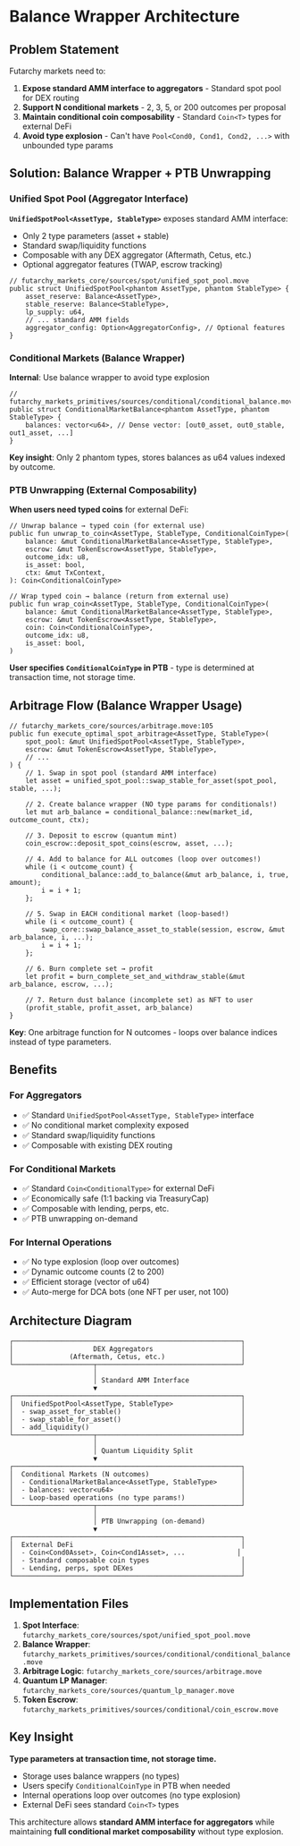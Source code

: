# Balance Wrapper Architecture

## Problem Statement

Futarchy markets need to:
1. **Expose standard AMM interface to aggregators** - Standard spot pool for DEX routing
2. **Support N conditional markets** - 2, 3, 5, or 200 outcomes per proposal
3. **Maintain conditional coin composability** - Standard `Coin<T>` types for external DeFi
4. **Avoid type explosion** - Can't have `Pool<Cond0, Cond1, Cond2, ...>` with unbounded type params

## Solution: Balance Wrapper + PTB Unwrapping

### Unified Spot Pool (Aggregator Interface)

**`UnifiedSpotPool<AssetType, StableType>`** exposes standard AMM interface:
- Only 2 type parameters (asset + stable)
- Standard swap/liquidity functions
- Composable with any DEX aggregator (Aftermath, Cetus, etc.)
- Optional aggregator features (TWAP, escrow tracking)

```move
// futarchy_markets_core/sources/spot/unified_spot_pool.move
public struct UnifiedSpotPool<phantom AssetType, phantom StableType> {
    asset_reserve: Balance<AssetType>,
    stable_reserve: Balance<StableType>,
    lp_supply: u64,
    // ... standard AMM fields
    aggregator_config: Option<AggregatorConfig>, // Optional features
}
```

### Conditional Markets (Balance Wrapper)

**Internal**: Use balance wrapper to avoid type explosion
```move
// futarchy_markets_primitives/sources/conditional/conditional_balance.move
public struct ConditionalMarketBalance<phantom AssetType, phantom StableType> {
    balances: vector<u64>, // Dense vector: [out0_asset, out0_stable, out1_asset, ...]
}
```

**Key insight**: Only 2 phantom types, stores balances as u64 values indexed by outcome.

### PTB Unwrapping (External Composability)

**When users need typed coins** for external DeFi:
```move
// Unwrap balance → typed coin (for external use)
public fun unwrap_to_coin<AssetType, StableType, ConditionalCoinType>(
    balance: &mut ConditionalMarketBalance<AssetType, StableType>,
    escrow: &mut TokenEscrow<AssetType, StableType>,
    outcome_idx: u8,
    is_asset: bool,
    ctx: &mut TxContext,
): Coin<ConditionalCoinType>

// Wrap typed coin → balance (return from external use)
public fun wrap_coin<AssetType, StableType, ConditionalCoinType>(
    balance: &mut ConditionalMarketBalance<AssetType, StableType>,
    escrow: &mut TokenEscrow<AssetType, StableType>,
    coin: Coin<ConditionalCoinType>,
    outcome_idx: u8,
    is_asset: bool,
)
```

**User specifies `ConditionalCoinType` in PTB** - type is determined at transaction time, not storage time.

## Arbitrage Flow (Balance Wrapper Usage)

```move
// futarchy_markets_core/sources/arbitrage.move:105
public fun execute_optimal_spot_arbitrage<AssetType, StableType>(
    spot_pool: &mut UnifiedSpotPool<AssetType, StableType>,
    escrow: &mut TokenEscrow<AssetType, StableType>,
    // ...
) {
    // 1. Swap in spot pool (standard AMM interface)
    let asset = unified_spot_pool::swap_stable_for_asset(spot_pool, stable, ...);

    // 2. Create balance wrapper (NO type params for conditionals!)
    let mut arb_balance = conditional_balance::new(market_id, outcome_count, ctx);

    // 3. Deposit to escrow (quantum mint)
    coin_escrow::deposit_spot_coins(escrow, asset, ...);

    // 4. Add to balance for ALL outcomes (loop over outcomes!)
    while (i < outcome_count) {
        conditional_balance::add_to_balance(&mut arb_balance, i, true, amount);
        i = i + 1;
    };

    // 5. Swap in EACH conditional market (loop-based!)
    while (i < outcome_count) {
        swap_core::swap_balance_asset_to_stable(session, escrow, &mut arb_balance, i, ...);
        i = i + 1;
    };

    // 6. Burn complete set → profit
    let profit = burn_complete_set_and_withdraw_stable(&mut arb_balance, escrow, ...);

    // 7. Return dust balance (incomplete set) as NFT to user
    (profit_stable, profit_asset, arb_balance)
}
```

**Key**: One arbitrage function for N outcomes - loops over balance indices instead of type parameters.

## Benefits

### For Aggregators
- ✅ Standard `UnifiedSpotPool<AssetType, StableType>` interface
- ✅ No conditional market complexity exposed
- ✅ Standard swap/liquidity functions
- ✅ Composable with existing DEX routing

### For Conditional Markets
- ✅ Standard `Coin<ConditionalType>` for external DeFi
- ✅ Economically safe (1:1 backing via TreasuryCap)
- ✅ Composable with lending, perps, etc.
- ✅ PTB unwrapping on-demand

### For Internal Operations
- ✅ No type explosion (loop over outcomes)
- ✅ Dynamic outcome counts (2 to 200)
- ✅ Efficient storage (vector of u64)
- ✅ Auto-merge for DCA bots (one NFT per user, not 100)

## Architecture Diagram

```
┌─────────────────────────────────────────────────────────┐
│                    DEX Aggregators                      │
│              (Aftermath, Cetus, etc.)                   │
└────────────────────┬────────────────────────────────────┘
                     │
                     │ Standard AMM Interface
                     ▼
┌─────────────────────────────────────────────────────────┐
│  UnifiedSpotPool<AssetType, StableType>                 │
│  - swap_asset_for_stable()                              │
│  - swap_stable_for_asset()                              │
│  - add_liquidity()                                      │
└────────────────────┬────────────────────────────────────┘
                     │
                     │ Quantum Liquidity Split
                     ▼
┌─────────────────────────────────────────────────────────┐
│  Conditional Markets (N outcomes)                       │
│  - ConditionalMarketBalance<AssetType, StableType>      │
│  - balances: vector<u64>                                │
│  - Loop-based operations (no type params!)              │
└────────────────────┬────────────────────────────────────┘
                     │
                     │ PTB Unwrapping (on-demand)
                     ▼
┌─────────────────────────────────────────────────────────┐
│  External DeFi                                          │
│  - Coin<Cond0Asset>, Coin<Cond1Asset>, ...             │
│  - Standard composable coin types                       │
│  - Lending, perps, spot DEXes                           │
└─────────────────────────────────────────────────────────┘
```

## Implementation Files

1. **Spot Interface**: `futarchy_markets_core/sources/spot/unified_spot_pool.move`
2. **Balance Wrapper**: `futarchy_markets_primitives/sources/conditional/conditional_balance.move`
3. **Arbitrage Logic**: `futarchy_markets_core/sources/arbitrage.move`
4. **Quantum LP Manager**: `futarchy_markets_core/sources/quantum_lp_manager.move`
5. **Token Escrow**: `futarchy_markets_primitives/sources/conditional/coin_escrow.move`

## Key Insight

**Type parameters at transaction time, not storage time.**

- Storage uses balance wrappers (no types)
- Users specify `ConditionalCoinType` in PTB when needed
- Internal operations loop over outcomes (no type explosion)
- External DeFi sees standard `Coin<T>` types

This architecture allows **standard AMM interface for aggregators** while maintaining **full conditional market composability** without type explosion.
